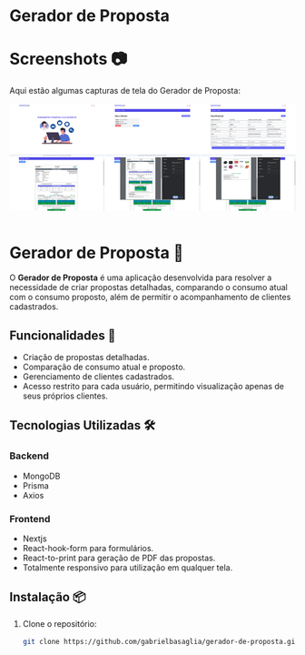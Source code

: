# Gerador de Proposta

# Screenshots 📷

Aqui estão algumas capturas de tela do Gerador de Proposta:

<div style="display: grid; grid-template-columns: repeat(3, 1fr); gap: 1px;">
  <img src="./src/assets/readme/1.png" alt="Screenshot 1" width="200"/>
  <img src="./src/assets/readme/2.png" alt="Screenshot 2" width="200"/>
  <img src="./src/assets/readme/3.png" alt="Screenshot 3" width="200"/>
  <img src="./src/assets/readme/4.png" alt="Screenshot 4" width="200"/>
  <img src="./src/assets/readme/5.png" alt="Screenshot 5" width="200"/>
  <img src="./src/assets/readme/6.png" alt="Screenshot 6" width="200"/>
</div> <br>

# Gerador de Proposta 📄

O **Gerador de Proposta** é uma aplicação desenvolvida para resolver a necessidade de criar propostas detalhadas, comparando o consumo atual com o consumo proposto, além de permitir o acompanhamento de clientes cadastrados.

## Funcionalidades 🚀

- Criação de propostas detalhadas.
- Comparação de consumo atual e proposto.
- Gerenciamento de clientes cadastrados.
- Acesso restrito para cada usuário, permitindo visualização apenas de seus próprios clientes.

## Tecnologias Utilizadas 🛠️

### Backend

- MongoDB
- Prisma
- Axios

### Frontend

- Nextjs
- React-hook-form para formulários.
- React-to-print para geração de PDF das propostas.
- Totalmente responsivo para utilização em qualquer tela.

## Instalação 📦

1. Clone o repositório:

   ```bash
   git clone https://github.com/gabrielbasaglia/gerador-de-proposta.git
   ```
